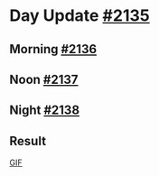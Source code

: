 # Day Update [#2135](https://github.com/sentrei/sentrei/issues/2135)

## Morning [#2136](https://github.com/sentrei/sentrei/issues/2136)

## Noon [#2137](https://github.com/sentrei/sentrei/issues/2137)

## Night [#2138](https://github.com/sentrei/sentrei/issues/2138)

## Result

[GIF]()
